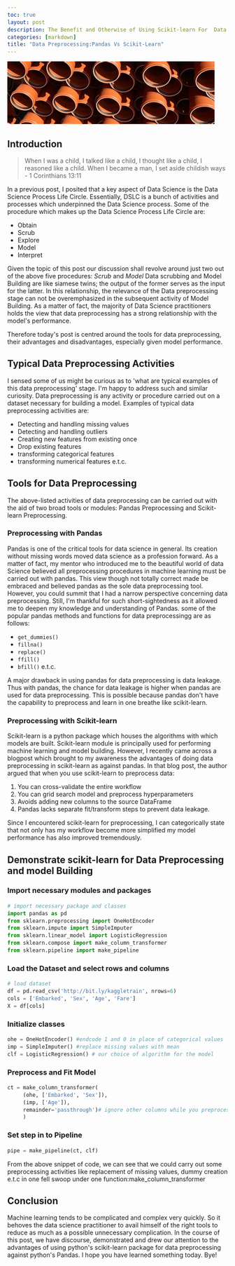 ```yaml
---
toc: true
layout: post
description: The Benefit and Otherwise of Using Scikit-learn For  Data Preprocessing.
categories: [markdown]
title: "Data Preprocessing:Pandas Vs Scikit-Learn"
---
```

![](/images/pipeline.jpg "Data Pipeline")

## Introduction

> When I was a child, I talked like a child, I thought like a child, I reasoned like a child. When I became a man, I set aside childish ways - 1 Corinthians 13:11

In a previous post, I posited that a key aspect of Data Science is the Data Science Process Life Circle. Essentially, DSLC is a bunch of activities and processes which underpinned the Data Science process. Some of the procedure which makes up the Data Science Process Life Circle are:

-  Obtain
- Scrub
- Explore
- Model
- Interpret

Given the topic of this post our discussion shall revolve around just two out of the above five procedures: *Scrub* and *Model*
Data scrubbing and Model Building are like siamese twins; the output of the former serves as the input for the latter.  In this relationship, the relevance of the Data preprocessing stage can not be overemphasized in the subsequent activity of Model Building.
As a matter of fact, the majority of Data Science practitioners holds the view that data preprocessing has a strong relationship with the model's performance.

Therefore today's post is centred around the tools for data preprocessing, their advantages and disadvantages, especially given model performance.

## Typical Data Preprocessing Activities
 I sensed some of us might be curious as to 'what are typical examples of this data preprocessing' stage. I'm happy to address such and similar curiosity.
 Data preprocessing is any activity or procedure carried out on a dataset necessary for building a model. Examples of typical data preprocessing activities are:

 - Detecting and handling missing values
 - Detecting and handling outliers
 - Creating new features from existing once
 - Drop existing features
 - transforming categorical features
 - transforming numerical features  e.t.c.

## Tools for Data Preprocessing
The above-listed activities of data preprocessing can be carried out with the aid of two broad tools or modules: Pandas Preprocessing and Scikit-learn Preprocessing.

### Preprocessing with Pandas
Pandas is one of the critical tools for data science in general. Its creation without missing words moved data science as a profession forward.
As a matter of fact, my mentor who introduced me to the beautiful world of data Science believed all preprocessing procedures in machine learning must be carried out with pandas. This view though not totally correct made be embraced and believed pandas as the sole data preprocessing tool. However, you could summit that I had a narrow perspective concerning data preprocessing. Still, I'm thankful for such short-sightedness as it allowed me to deepen my knowledge and understanding of Pandas.
some of the popular pandas methods and functions for data preprocessingg are as follows:

- `get_dummies()`
-  `fillna()`
- `replace()`
- `ffill()`
- `bfill()` e.t.c.

A major drawback in using pandas for data preprocessing is data leakage. Thus with pandas, the chance for data leakage is higher when pandas are used for data preprocessing. This is possible because pandas don't have the capability to preprocess and learn in one breathe like scikit-learn.

### Preprocessing with Scikit-learn
Scikit-learn is a python package which houses the algorithms with which models are built. Scikit-learn module is principally used for performing machine learning and model building. However, I recently came across a blogpost which brought to my awareness the advantages of doing data preprocessing in scikit-learn as against pandas. In that blog post, the author argued that when you use scikit-learn to preprocess data:

1. You can cross-validate the entire workflow
2. You can grid search model and preprocess hyperparameters
3. Avoids adding new columns to the source DataFrame
4. Pandas lacks separate fit/transform steps to prevent data leakage.

Since I encountered scikit-learn for preprocessing, I can categorically state that not only has my workflow become more simplified my model performance has also improved tremendously.


## Demonstrate scikit-learn for Data Preprocessing and model Building

### Import necessary modules and packages
```python
# import necessary package and classes
import pandas as pd
from sklearn.preprocessing import OneHotEncoder
from sklearn.impute import SimpleImputer
from sklearn.linear_model import LogisticRegression
from sklearn.compose import make_column_transformer
from sklearn.pipeline import make_pipeline
```
### Load the Dataset and select rows and columns
```python
# load dataset
df = pd.read_csv('http://bit.ly/kaggletrain', nrows=6)
cols = ['Embarked', 'Sex', 'Age', 'Fare']
X = df[cols]
```

### Initialize classes
```python
ohe = OneHotEncoder() #endcode 1 and 0 in place of categorical values
imp = SimpleImputer() #replace missing values with mean
clf = LogisticRegression() # our choice of algorithm for the model
```

### Preprocess and Fit Model

```python
ct = make_column_transformer(
     (ohe, ['Embarked', 'Sex']),
     (imp, ['Age']),
     remainder='passthrough')# ignore other columns while you preprocess the specified features/columns
     )

```

### Set step in to Pipeline

```python
pipe = make_pipeline(ct, clf)
```

From the above snippet of code, we can see that we could carry out some preprocessing activities like replacement of missing values, dummy creation e.t.c in one fell swoop under one function:make_column_transformer

## Conclusion
Machine learning tends to be complicated and complex very quickly. So it behoves the data science practitioner to avail himself of the right tools to reduce as much as a possible unnecessary complication. In the course of this post, we have discourse, demonstrated and drew our attention to the advantages of using python's scikit-learn package for data preprocessing against python's Pandas.
I hope you have learned something today. Bye!
